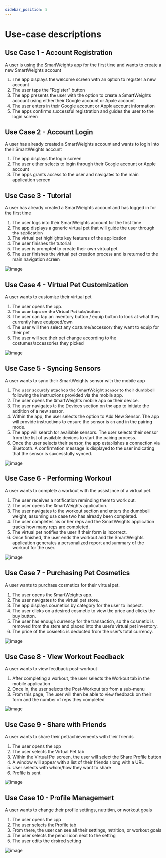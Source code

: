 ```yaml
---
sidebar_position: 5
---
```


# Use-case descriptions

## Use Case 1 - Account Registration
A user is using the SmartWeights app for the first time and wants to create a new SmartWeights account

1. The app displays the welcome screen with an option to register a new account
2. The user taps the "Register" button
3. The app presents the user with the option to create a SmartWeights account using either their Google account or Apple account
5. The user enters in their Google account or Apple account information
6. The apps confirms successful registration and guides the user to the login screen

## Use Case 2 - Account Login
A user has already created a SmartWeights account and wants to login into their SmartWeights account

1. The app displays the login screen
2. The user either selects to login through their Google account or Apple account
3. The apps grants access to the user and navigates to the main application screen

## Use Case 3 - Tutorial
A user has already created a SmartWeights account and has logged in for the first time 

1. The user logs into their SmartWeights account for the first time
2. The app displays a generic virtual pet that will guide the user through the application
3. The virtual pet highlights key features of the application
4. The user finishes the tutorial
5. The user is prompted to create their own virtual pet
6. The user finishes the virtual pet creation process and is returned to the main navigation screen

![image](https://github.com/Capstone-Projects-2024-Spring/project-smartweights/assets/50151203/dcb3c1e2-3f28-4d71-84ce-e6717b426a93)

## Use Case 4 - Virtual Pet Customization
A user wants to customize their virtual pet

1. The user opens the app.
2. The user taps on the Virtual Pet tab/button
3. The user can tap an inventory button / equip button to look at what they currently have equipped/own
4. The user will then select any costume/accessory they want to equip for their pet
5. The user will see their pet change according to the costumes/accessories they picked

![image](https://github.com/Capstone-Projects-2024-Spring/project-smartweights/assets/50151203/645dbe50-8855-486f-acc1-4d6e78d08432)


## Use Case 5 - Syncing Sensors
A user wants to sync their SmartWeights sensor with the mobile app

1. The user securely attaches the SmartWeight sensor to their dumbbell following the instructions provided via the mobile app.
2. The user opens the SmartWeights mobile app on their device.
3. The user navigates to the Devices section on the app to initiate the addition of a new sensor.
4. Within the app, the user selects the option to Add New Sensor. The app will provide instructions to ensure the sensor is on and in the pairing mode.
5. The app will search for available sensors. The user selects their sensor from the list of available devices to start the pairing process.
6. Once the user selects their sensor, the app establishes a connection via Bluetooth. A confirmation message is displayed to the user indicating that the sensor is successfully synced.
   
![image](https://github.com/Capstone-Projects-2024-Spring/project-smartweights/assets/50151203/9308dc34-2cf6-42ef-804b-385fa0e895a0)

## Use Case 6 - Performing Workout
A user wants to complete a workout with the assistance of a virtual pet.

1. The user receives a notification reminding them to work out.
2. The user opens the SmartWeights application.
3. The user navigates to the workout section and enters the dumbbell weight, assuming use case two has already been completed.
4. The user completes his or her reps and the SmartWeights application tracks how many reps are completed.
5. The virtual pet notifies the user if their form is incorrect.
6. Once finished, the user ends the workout and the SmartWeights application generates a personalized report and summary of the workout for the user.

![image](https://github.com/Capstone-Projects-2024-Spring/project-smartweights/assets/50151203/11fed36d-0449-4280-989e-4141e243c93e)

## Use Case 7 - Purchasing Pet Cosmetics
A user wants to purchase cosmetics for their virtual pet.

1. The user opens the SmartWeights app.
2. The user navigates to the virtual pet store.
3. The app displays cosmetics by category for the user to inspect.
4. The user clicks on a desired cosmetic to view the price and clicks the buy button.
5. The user has enough currency for the transaction, so the cosmetic is removed from the store and placed into the user’s virtual pet inventory.
6. The price of the cosmetic is deducted from the user’s total currency.

![image](https://github.com/Capstone-Projects-2024-Spring/project-smartweights/assets/50151203/72ca8cbe-c48d-49ad-8618-8e1f7ac32207)

## Use Case 8 - View Workout Feedback
A user wants to view feedback post-workout

1. After completing a workout, the user selects the Workout tab in the mobile application
2. Once in, the user selects the Post-Workout tab from a sub-menu
3. From this page, The user will then be able to view feedback on their form and the number of reps they completed

![image](https://github.com/Capstone-Projects-2024-Spring/project-smartweights/assets/50151203/64b02a10-e7bc-479c-b5ab-275aa6f6a0d7)

## Use Case 9 - Share with Friends
A user wants to share their pet/achievements with their friends

1. The user opens the app
2. The user selects the Virtual Pet tab
3. Within the Virtual Pet screen, the user will select the Share Profile button
4. A window will appear with a list of their friends along with a URL
5. User selects with whom/how they want to share
6. Profile is sent

![image](https://github.com/Capstone-Projects-2024-Spring/project-smartweights/assets/50151203/5bd74988-c566-4eb4-aa40-4c190996f15e)

## Use Case 10 - Profile Management
A user wants to change their profile settings, nutrition, or workout goals

1. The user opens the app
2. The user selects the Profile tab
3. From there, the user can see all their settings, nutrition, or workout goals
4. The user selects the pencil icon next to the setting
5. The user edits the desired setting

![image](https://github.com/Capstone-Projects-2024-Spring/project-smartweights/assets/50151203/01054fb2-85c6-493e-8ebf-b13b9981f2c9)


